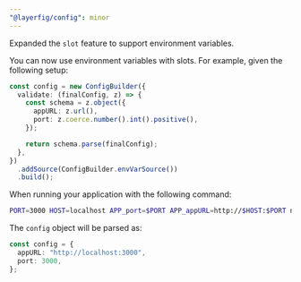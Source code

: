 ```yaml
---
"@layerfig/config": minor
---
```


Expanded the `slot` feature to support environment variables.

You can now use environment variables with slots. For example, given the following setup:

```ts
const config = new ConfigBuilder({
  validate: (finalConfig, z) => {
    const schema = z.object({
      appURL: z.url(),
      port: z.coerce.number().int().positive(),
    });

    return schema.parse(finalConfig);
  },
})
  .addSource(ConfigBuilder.envVarSource())
  .build();
```

When running your application with the following command:

```bash
PORT=3000 HOST=localhost APP_port=$PORT APP_appURL=http://$HOST:$PORT npm run dev
```

The `config` object will be parsed as:

```ts
const config = {
  appURL: "http://localhost:3000",
  port: 3000,
};
```
